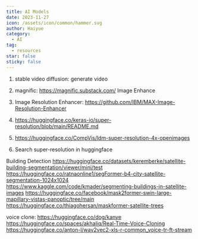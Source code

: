 ```yaml
---
title: AI Models
date: 2023-11-27
icon: /assets/icon/common/hammer.svg
author: Haiyue
category:
  - AI
tag:
  - resources
star: false
sticky: false
---
```


1. stable video diffusion: generate video
2. magnific: https://magnific.substack.com/   Image Enhance
3. Image Resolution Enhancer: https://github.com/IBM/MAX-Image-Resolution-Enhancer
4. https://huggingface.co/keras-io/super-resolution/blob/main/README.md
5. https://huggingface.co/CompVis/ldm-super-resolution-4x-openimages

6. Search super-resolution in huggingface

Building Detection
https://huggingface.co/datasets/keremberke/satellite-building-segmentation/viewer/mini/test
https://huggingface.co/ratnaonline1/segFormer-b4-city-satellite-segmentation-1024x1024
https://www.kaggle.com/code/kmader/segmenting-buildings-in-satellite-images
https://huggingface.co/facebook/mask2former-swin-large-mapillary-vistas-panoptic/tree/main
https://huggingface.co/thiagohersan/maskformer-satellite-trees

voice clone:
https://huggingface.co/dog/kanye
https://huggingface.co/spaces/akhaliq/Real-Time-Voice-Cloning
https://huggingface.co/anton-l/wav2vec2-xls-r-common_voice-tr-ft-stream